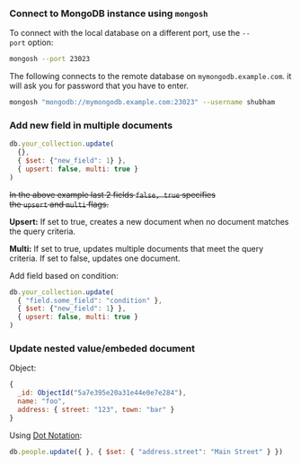 ### Connect to MongoDB instance using `mongosh`

To connect with the local database on a different port, use the `--port` option:

```bash
mongosh --port 23023
```

The following connects to the remote database on `mymongodb.example.com`. it will ask you for password that you have to enter.

```bash
mongosh "mongodb://mymongodb.example.com:23023" --username shubham
```

### Add new field in multiple documents

```javascript
db.your_collection.update(
  {},
  { $set: {"new_field": 1} },
  { upsert: false, multi: true }
)
```

~~In the above example last 2 fields `false, true` specifies the `upsert` and `multi` flags.~~

**Upsert:** If set to true, creates a new document when no document matches the query criteria.

**Multi:** If set to true, updates multiple documents that meet the query criteria. If set to false, updates one document.

Add field based on condition:
```javascript
db.your_collection.update(
  { "field.some_field": "condition" },
  { $set: {"new_field": 1} },
  { upsert: false, multi: true }
)
```

### Update nested value/embeded document

Object:
```javascript
{
  _id: ObjectId("5a7e395e20a31e44e0e7e284"),
  name: "foo",
  address: { street: "123", town: "bar" }
}
```

Using [Dot Notation](http://docs.mongodb.org/manual/core/document/#dot-notation):
```javascript
db.people.update({ }, { $set: { "address.street": "Main Street" } })
```

